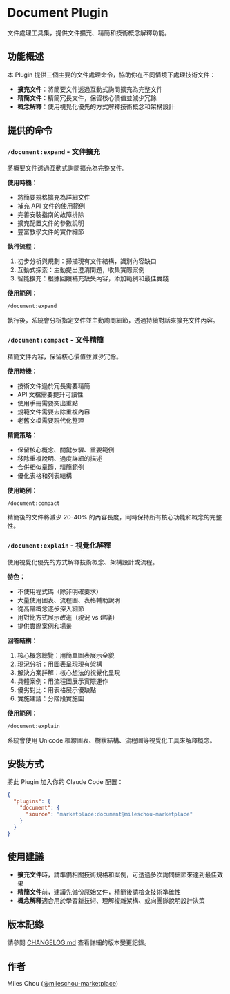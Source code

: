 # Document Plugin

文件處理工具集，提供文件擴充、精簡和技術概念解釋功能。

## 功能概述

本 Plugin 提供三個主要的文件處理命令，協助你在不同情境下處理技術文件：

- **擴充文件**：將簡要文件透過互動式詢問擴充為完整文件
- **精簡文件**：精簡冗長文件，保留核心價值並減少冗餘
- **概念解釋**：使用視覺化優先的方式解釋技術概念和架構設計

## 提供的命令

### `/document:expand` - 文件擴充

將概要文件透過互動式詢問擴充為完整文件。

**使用時機：**
- 將簡要規格擴充為詳細文件
- 補充 API 文件的使用範例
- 完善安裝指南的故障排除
- 擴充配置文件的參數說明
- 豐富教學文件的實作細節

**執行流程：**
1. 初步分析與規劃：掃描現有文件結構，識別內容缺口
2. 互動式探索：主動提出澄清問題，收集實際案例
3. 智能擴充：根據回饋補充缺失內容，添加範例和最佳實踐

**使用範例：**
```bash
/document:expand
```

執行後，系統會分析指定文件並主動詢問細節，透過持續對話來擴充文件內容。

### `/document:compact` - 文件精簡

精簡文件內容，保留核心價值並減少冗餘。

**使用時機：**
- 技術文件過於冗長需要精簡
- API 文檔需要提升可讀性
- 使用手冊需要突出重點
- 規範文件需要去除重複內容
- 老舊文檔需要現代化整理

**精簡策略：**
- 保留核心概念、關鍵步驟、重要範例
- 移除重複說明、過度詳細的描述
- 合併相似章節，精簡範例
- 優化表格和列表結構

**使用範例：**
```bash
/document:compact
```

精簡後的文件將減少 20-40% 的內容長度，同時保持所有核心功能和概念的完整性。

### `/document:explain` - 視覺化解釋

使用視覺化優先的方式解釋技術概念、架構設計或流程。

**特色：**
- 不使用程式碼（除非明確要求）
- 大量使用圖表、流程圖、表格輔助說明
- 從高階概念逐步深入細節
- 用對比方式展示改進（現況 vs 建議）
- 提供實際案例和場景

**回答結構：**
1. 核心概念總覽：用簡單圖表展示全貌
2. 現況分析：用圖表呈現現有架構
3. 解決方案詳解：核心想法的視覺化呈現
4. 具體案例：用流程圖展示實際運作
5. 優劣對比：用表格展示優缺點
6. 實施建議：分階段實施圖

**使用範例：**
```bash
/document:explain
```

系統會使用 Unicode 框線圖表、樹狀結構、流程圖等視覺化工具來解釋概念。

## 安裝方式

將此 Plugin 加入你的 Claude Code 配置：

```json
{
  "plugins": {
    "document": {
      "source": "marketplace:document@mileschou-marketplace"
    }
  }
}
```

## 使用建議

- **擴充文件**時，請準備相關技術規格和案例，可透過多次詢問細節來達到最佳效果
- **精簡文件**前，建議先備份原始文件，精簡後請檢查技術準確性
- **概念解釋**適合用於學習新技術、理解複雜架構、或向團隊說明設計決策

## 版本記錄

請參閱 [CHANGELOG.md](./CHANGELOG.md) 查看詳細的版本變更記錄。

## 作者

Miles Chou ([@mileschou-marketplace](https://github.com/MilesChou))
